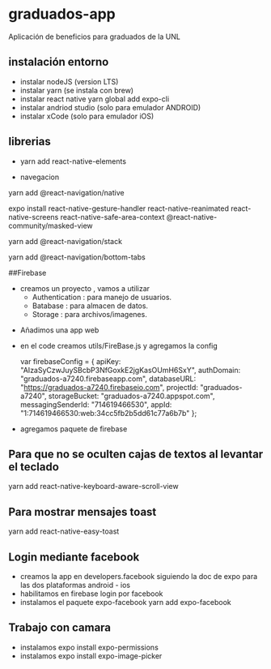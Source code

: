 # graduados-app

Aplicación de beneficios para graduados de la UNL

## instalación entorno

- instalar nodeJS (version LTS)
- instalar yarn (se instala con brew)
- instalar react native
  yarn global add expo-cli
- instalar andriod studio (solo para emulador ANDROID)
- instalar xCode (solo para emulador iOS)

## librerias

- yarn add react-native-elements

- navegacion

yarn add @react-navigation/native

expo install react-native-gesture-handler react-native-reanimated react-native-screens react-native-safe-area-context @react-native-community/masked-view

yarn add @react-navigation/stack

yarn add @react-navigation/bottom-tabs

##Firebase

- creamos un proyecto , vamos a utilizar
  - Authentication : para manejo de usuarios.
  - Batabase : para almacen de datos.
  - Storage : para archivos/imagenes.

* Añadimos una app web

* en el code creamos utils/FireBase.js y agregamos la config

  var firebaseConfig = {
  apiKey: "AIzaSyCzwJuySBcbP3NfGoxkE2jgKasOUmH6SxY",
  authDomain: "graduados-a7240.firebaseapp.com",
  databaseURL: "https://graduados-a7240.firebaseio.com",
  projectId: "graduados-a7240",
  storageBucket: "graduados-a7240.appspot.com",
  messagingSenderId: "714619466530",
  appId: "1:714619466530:web:34cc5fb2b5dd61c77a6b7b"
  };

- agregamos paquete de firebase

## Para que no se oculten cajas de textos al levantar el teclado

yarn add react-native-keyboard-aware-scroll-view

## Para mostrar mensajes toast

yarn add react-native-easy-toast

## Login mediante facebook

- creamos la app en developers.facebook siguiendo la doc de expo para las dos plataformas android - ios
- habilitamos en firebase login por facebook
- instalamos el paquete expo-facebook yarn add expo-facebook

## Trabajo con camara

- instalamos expo install expo-permissions
- instalamos expo install expo-image-picker
